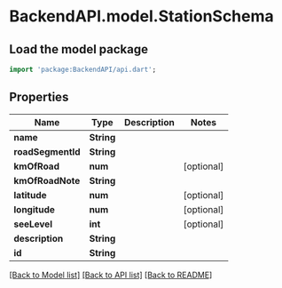 # BackendAPI.model.StationSchema

## Load the model package

```dart
import 'package:BackendAPI/api.dart';
```

## Properties

 Name              | Type       | Description | Notes      
-------------------|------------|-------------|------------
 **name**          | **String** |             |
 **roadSegmentId** | **String** |             |
 **kmOfRoad**      | **num**    |             | [optional] 
 **kmOfRoadNote**  | **String** |             |
 **latitude**      | **num**    |             | [optional] 
 **longitude**     | **num**    |             | [optional] 
 **seeLevel**      | **int**    |             | [optional] 
 **description**   | **String** |             |
 **id**            | **String** |             |

[[Back to Model list]](../README.md#documentation-for-models) [[Back to API list]](../README.md#documentation-for-api-endpoints) [[Back to README]](../README.md)


